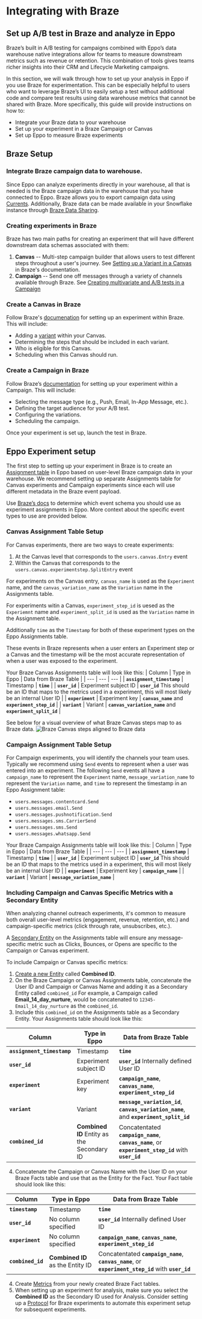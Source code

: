# Integrating with Braze

## Set up A/B test in Braze and analyze in Eppo

Braze’s built in A/B testing for campaigns combined with Eppo’s data warehouse native integrations allow for teams to measure downstream metrics such as revenue or retention. This combination of tools gives teams richer insights into their CRM and Lifecycle Marketing campaigns.

In this section, we will walk through how to set up your analysis in Eppo if you use Braze for experimentation. This can be especially helpful to users who want to leverage Braze’s UI to easily setup a test without additional code and compare test results using data warehouse metrics that cannot be shared with Braze. More specifically, this guide will provide instructions on how to:

- Integrate your Braze data to your warehouse
- Set up your experiment in a Braze Campaign or Canvas
- Set up Eppo to measure Braze experiments

## Braze Setup

### **Integrate Braze campaign data to warehouse.**

Since Eppo can analyze experiments directly in your warehouse, all that is needed is the Braze campaign data in the warehouse that you have connected to Eppo. Braze allows you to export campaign data using [Currents](https://www.braze.com/docs/user_guide/data/braze_currents?redirected=1#access-currents). Additionally, Braze data can be made available in your Snowflake instance through [Braze Data Sharing](https://www.braze.com/docs/partners/data_and_infrastructure_agility/data_warehouses/snowflake/#integration).

### **Creating experiments in Braze**

Braze has two main paths for creating an experiment that will have different downstream data schemas associated with them:
1. **Canvas** -- Multi-step campaign builder that allows users to test different steps throughout a user's journey. See [Setting up a Variant in a Canvas](https://www.braze.com/docs/user_guide/engagement_tools/canvas/create_a_canvas/create_a_canvas#adding-a-variant) in Braze's documentation.
2. **Campaign** -- Send one off messages through a variety of channels available through Braze. See [Creating multivariate and A/B tests in a Campaign](https://www.braze.com/docs/user_guide/engagement_tools/testing/multivariant_testing/create_multivariate_campaign/#step-1-create-your-campaign)

### **Create a Canvas in Braze**

Follow Braze's [documenation](https://www.braze.com/docs/user_guide/engagement_tools/canvas/create_a_canvas/create_a_canvas/#step-3-build-your-canvas) for setting up an experiment within Braze. This will include:
- Adding a [variant](https://www.braze.com/docs/user_guide/engagement_tools/canvas/create_a_canvas/create_a_canvas/#adding-a-variant) within your Canvas.
- Determining the steps that should be included in each variant.
- Who is eligible for this Canvas.
- Scheduling when this Canvas should run.

### **Create a Campaign in Braze**

Follow Braze’s [documentation](https://www.braze.com/docs/user_guide/engagement_tools/testing/multivariant_testing/create_multivariate_campaign/#step-1-create-your-campaign) for setting up your experiment within a Campaign. This will include:

- Selecting the message type (e.g., Push, Email, In-App Message, etc.).
- Defining the target audience for your A/B test.
- Configuring the variations.
- Scheduling the campaign.

Once your experiment is set up, launch the test in Braze.

## Eppo Experiment setup

The first step to setting up your experiment in Braze is to create an [Assignment table](/data-management/definitions/assignment-sql) in Eppo based on user-level Braze campaign data in your warehouse. We recommend setting up separate Assignments table for Canvas experiments and Campaign experiments since each will use different metadata in the Braze event payload.

Use [Braze’s docs](https://www.braze.com/docs/user_guide/data/braze_currents/event_glossary/message_engagement_events?tab=cloud%20storage) to determine which event schema you should use as experiment assignments in Eppo. More context about the specific event types to use are provided below.

### **Canvas Assignment Table Setup**

For Canvas experiments, there are two ways to create experiments:
1. At the Canvas level that corresponds to the `users.canvas.Entry` event
2. Within the Canvas that corresponds to the  `users.canvas.experimentstep.SplitEntry` event 

For experiments on the Canvas entry, `canvas_name` is used as the `Experiment` name, and the `canvas_variation_name` as the `Variation` name in the Assignments table.

For experiments witin a Canvas, `experiment_step_id` is uesed as the `Experiemnt` name and `experiment_split_id` is used as the `Variation` name in the Assignment table.

Additionally `time` as the `Timestamp` for both of these experiment types on the Eppo Assignments table. 

These events in Braze represents when a user enters an Experiment step or a Canvas and the timestamp will be the most accurate representation of when a user was exposed to the experiment. 

Your Braze Canvas Assignments table will look like this:
| Column | Type in Eppo | Data from Braze Table |
| --- | --- | --- |
| **`assignment_timestamp`** | Timestamp | **`time`** |
| **`user_id`** | Experiment subject ID | **`user_id`** This should be an ID that maps to the metrics used in a experiment, this will most likely be an internal User ID |
| **`experiment`** | Experiment key | **`canvas_name`** and **`experiment_step_id`** |
| **`variant`** | Variant | **`canvas_variation_name`** and **`experiment_split_id`** |

See below for a visual overview of what Braze Canvas steps map to as Braze data.
![Braze Canvas steps aligned to Braze data](/img/guides/integrating-with-braze/braze-canvas-overview.png)


### **Campaign Assignment Table Setup**

For Campaign experiments, you will identify the channels your team uses. Typically we recommend using `Send` events to represent when a user was entered into an experiment. The following `Send` events all have a `campaign_name` to represent the `Experiment` name, `message_variation_name` to represent the `Variation` name, and `time` to represent the timestamp in an Eppo Assignment table:
- `users.messages.contentcard.Send`
- `users.messages.email.Send`
- `users.messages.pushnotification.Send`
- `users.messages.sms.CarrierSend`
- `users.messages.sms.Send`
- `users.messages.whatsapp.Send`

Your Braze Campaign Assignments table will look like this:
| Column | Type in Eppo | Data from Braze Table |
| --- | --- | --- |
| **`assignment_timestamp`** | Timestamp | **`time`** |
| **`user_id`** | Experiment subject ID | **`user_id`** This should be an ID that maps to the metrics used in a experiment, this will most likely be an internal User ID |
| **`experiment`** | Experiment key | **`campaign_name`** |
| **`variant`** | Variant | **`message_variation_name`** |


### **Including Campaign and Canvas Specific Metrics with a Secondary Entity**

When analyzing channel outreach experiments, it's common to measure both overall user-level metrics (engagement, revenue, retention, etc.) and campaign-specific metrics (click through rate, unsubscribes, etc.). 

A [Secondary Entity](/data-management/definitions/assignment-sql/#optional-columns-for-advanced-use-cases) on the Assignments table will ensure any message-specific metric such as Clicks, Bounces, or Opens are specific to the Campaign or Canvas experiment.

To include Campaign or Canvas specific metrics:
1. [Create a new Entity](/data-management/definitions/entities/#creating-an-entity) called **Combined ID**.
2. On the Braze Campaign or Canvas Assignments table, concatenate the User ID and Campaign or Canvas Name and adding it as a Secondary Entity called `combined_id` For example, a Campaign called **Email_14_day_nurture**, would be concatenated to `12345-Email_14_day_nurture` as the `combined_id`.
3. Include this `combined_id` on the Assignments table as a Secondary Entity.
Your Assignments table should look like this:

| Column | Type in Eppo | Data from Braze Table |
| --- | --- | --- |
| **`assignment_timestamp`** | Timestamp | **`time`** |
| **`user_id`** | Experiment subject ID | **`user_id`** Internally defined User ID |
| **`experiment`** | Experiment key | **`campaign_name`**, **`canvas_name`**, **`experiment_step_id`** |
| **`variant`** | Variant | **`message_variation_id`**, **`canvas_variation_name`**, and **`experiment_split_id`** |
| **`combined_id`** | **Combined ID** Entity as the Secondary ID | Concatentated **`campaign_name`**, **`canvas_name`**, or **`experiment_step_id`** with **`user_id`** |

4. Concatenate the Campaign or Canvas Name with the User ID on your Braze Facts table and use that as the Entity for the Fact. Your Fact table should look like this:

| Column | Type in Eppo | Data from Braze Table |
| --- | --- | --- |
| **`timestamp`** | Timestamp | **`time`** |
| **`user_id`** | No column specified | **`user_id`** Internally defined User ID |
| **`experiment`** | No column specified| **`campaign_name`**, **`canvas_name`**, **`experiment_step_id`**  |
| **`combined_id`** | **Combined ID** as the Entity ID | Concatentated **`campaign_name`**, **`canvas_name`**, or **`experiment_step_id`** with **`user_id`** |

4. Create [Metrics](/data-management/metrics/) from your newly created Braze Fact tables.
5. When setting up an experiment for analysis, make sure you select the **Combined ID** as the Secondary ID used for Analysis. Consider setting up a [Protocol](/experiment-analysis/configuration/protocols/) for Braze experiments to automate this experiment setup for subsequent experiments.